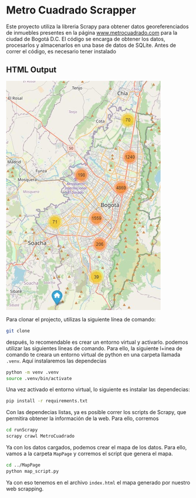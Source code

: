 # Metro Cuadrado Scrapper

Este proyecto utiliza la libreria Scrapy para obtener datos georeferenciados de inmuebles presentes en la página www.metrocuadrado.com para la ciudad de Bogotá D.C.
El código se encarga de obtener los datos, procesarlos y almacenarlos en una base de datos de SQLite.
Antes de correr el código, es necesario tener instalado 

## HTML Output

[![Click to view HTML output](MapPage/assets/img/Bogota.jpg)](MapPage/index.html)

Para clonar el projecto, utilizas la siguiente línea de comando: 

```sh
git clone
```
después, lo recomendable es crear un entorno virtual y activarlo. podemos utilizar las siguientes líneas de comando. Para ello, la siguiente l+inea de comando te creara un entorno virtual de python en una carpeta llamada ```.venv```. Aquí instalaremos las dependecias

```sh
python -m venv .venv
source .venv/bin/activate
```

Una vez activado el entorno virtual, lo siguiente es instalar las dependecias:
```sh
pip install -r requirements.txt
```

Con las dependecias listas, ya es posible correr los scripts de Scrapy, que permitira obtener la información de la web. Para ello, corremos

```sh
cd runScrapy
scrapy crawl MetroCuadrado
```
Ya con los datos cargados, podemos crear el mapa de los datos. Para ello, vamos a la carpeta ```MapPage``` y corremos el script que genera el mapa.
```sh
cd ../MapPage
python map_script.py
```
Ya con eso tenemos en el archivo ```index.html``` el mapa generado por nuestro web scrapping.
